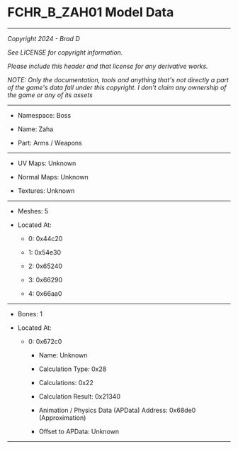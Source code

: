 # FCHR_B_ZAH01 Model Data

---

*Copyright 2024 - Brad D*

*See LICENSE for copyright information.*

*Please include this header and that license for any derivative works.*

*NOTE: Only the documentation, tools and anything that's not directly a part of the game's data fall under this copyright. I don't claim any ownership of the game or any of its assets*

---

* Namespace: Boss

* Name: Zaha

* Part: Arms / Weapons

---

* UV Maps: Unknown

* Normal Maps: Unknown

* Textures: Unknown

---

* Meshes: 5

* Located At:

  * 0: 0x44c20

  * 1: 0x54e30

  * 2: 0x65240

  * 3: 0x66290

  * 4: 0x66aa0

---

* Bones: 1

* Located At:

  * 0: 0x672c0

    * Name: Unknown

    * Calculation Type: 0x28

    * Calculations: 0x22

    * Calculation Result: 0x21340

    * Animation / Physics Data (APData) Address: 0x68de0 (Approximation)

    * Offset to APData: Unknown

---

